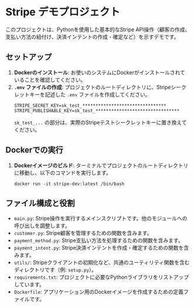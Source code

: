 # Stripe デモプロジェクト

このプロジェクトは、Pythonを使用した基本的なStripe API操作（顧客の作成、支払い方法の紐付け、決済インテントの作成・確定など）を示すデモです。

## セットアップ

1.  **Dockerのインストール**: お使いのシステムにDockerがインストールされていることを確認してください。
2.  **`.env` ファイルの作成**: プロジェクトのルートディレクトリに、Stripeシークレットキーを記述した `.env` ファイルを作成してください。
    ```dotenv
    STRIPE_SECRET_KEY=sk_test_********************************
    STRIPE_PUBLISHABLE_KEY=sk_test_********************************
    ```
    `sk_test_...` の部分は、実際のStripeテストシークレットキーに置き換えてください。

## Dockerでの実行

1.  **Dockerイメージのビルド**: ターミナルでプロジェクトのルートディレクトリに移動し、以下のコマンドを実行します。
    ```bin/bash
    docker run -it stripe-dev:latest /bin/bash 
    ```

## ファイル構成と役割

-   `main.py`: Stripe操作を実行するメインスクリプトです。他のモジュールへの呼び出しを調整します。
-   `customer.py`: Stripe顧客を管理するための関数を含みます。
-   `payment_method.py`: Stripe支払い方法を処理するための関数を含みます。
-   `payment_intent.py`: Stripe決済インテントを作成・確定するための関数を含みます。
-   `utils/`: Stripeクライアントの初期化など、共通のユーティリティ関数を含むディレクトリです（例: `setup.py`）。
-   `requirements.txt`: プロジェクトに必要なPythonライブラリをリストアップしています。
-   `Dockerfile`: アプリケーション用のDockerイメージを作成するための定義ファイルです。